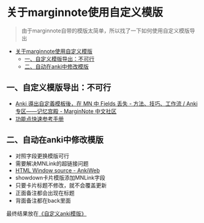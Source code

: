 # 关于marginnote使用自定义模版
> 由于marginnote自带的模版太简单，所以找了一下如何使用自定义模版导出
<!--ts-->
* [关于marginnote使用自定义模版](#关于marginnote使用自定义模版)
   * [一、自定义模版导出：不可行](#一自定义模版导出不可行)
   * [二、自动在anki中修改模版](#二自动在anki中修改模版)

<!-- Created by https://github.com/ekalinin/github-markdown-toc -->
<!-- Added by: runner, at: Fri Jul 29 08:59:05 UTC 2022 -->

<!--te-->
## 一、自定义模版导出：不可行
- [Anki 導出自定義模板後，在 MN 中 Fields 丢失 - 方法、技巧、工作流 / Anki专区——记忆宫殿 - MarginNote 中文社区](https://bbs.marginnote.cn/t/topic/17640)
- [功能点快速参考手册](https://manual.marginnote.cn/review/#anki%E5%8D%A1%E7%89%87%E7%BB%84%E5%AD%97%E6%AE%B5%E5%90%AB%E4%B9%89)
## 二、自动在anki中修改模版
- 对照字段更换模版可行
- 需要解决MNLink的超链接问题
- [HTML Window source - AnkiWeb](https://ankiweb.net/shared/info/1214415810)
- showdown卡片模版添加MNLink字段
- 只要卡片标题不修改，就不会覆盖更新
- 正面备注都会出现在标题
- 背面备注都在back里面

最终结果放在[《自定义anki模版》](../Anki_around/custom_md_template.md)